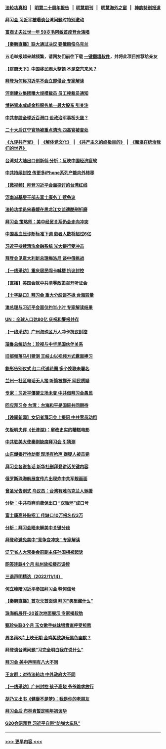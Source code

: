 #### [法轮功真相](https://github.com/gfw-breaker/truth/blob/master/README.md?t=0) &nbsp;&nbsp;|&nbsp;&nbsp; [明慧二十周年报告](https://github.com/gfw-breaker/mh-reports/blob/master/README.md?t=0) &nbsp;&nbsp;|&nbsp;&nbsp;[明慧期刊](https://github.com/gfw-breaker/mh-qikan) &nbsp;&nbsp;|&nbsp;&nbsp; [明慧海外之窗](https://github.com/gfw-breaker/mh-news/blob/master/README.md?t=0) &nbsp;&nbsp;|&nbsp;&nbsp; [神韵特别报道](https://github.com/gfw-breaker/mh-news/blob/master/shenyun.md?t=0)
#### [拜习会 习近平被曝谈台湾问题时特别激动](../pages/nsc413/n13866581.md?t=11160950) 
#### [富商丈夫过世一年 59岁毛阿敏首度登台演唱](../pages/nsc413/n13866598.md?t=11160950) 
#### [【秦鹏直播】联大通过决议 要俄赔偿乌克兰](../pages/nsc413/n13866612.md?t=11160950) 
#### 五毛举报越来越频繁，请网友们前往下载 [一键翻墙软件](https://github.com/gfw-breaker/ssr-accounts)，并将此项目推荐给亲友
#### [【财商天下】中国移民圈大整顿 不是空穴来风？](../pages/nsc413/n13866656.md?t=11160950) 
#### [拜登为何称习近平不会立即侵台 专家解读](../pages/nsc413/n13866550.md?t=11160950) 
#### [河南建业集团曝大规模裁员 员工接裁员通知](../pages/nsc413/n13866611.md?t=11160950) 
#### [博裕资本或成金科服务单一最大股东 引关注](../pages/nsc413/n13866584.md?t=11160950) 
#### [中共参股全球近百港口 设政治军事桥头堡？](../pages/nsc413/n13866319.md?t=11160950) 
#### [二十大后辽宁官场被重点清洗 四高官被查处](../pages/nsc413/n13866248.md?t=11160950) 
#### [《九评共产党》](https://github.com/begood0513/9ping.md/blob/master/README.md) &nbsp;|&nbsp; [《解体党文化》](../../../../jtdwh.md/blob/master/README.md)  &nbsp;|&nbsp; [《共产主义的终极目的》](../../../../gczydzjmd.md/blob/master/README.md) &nbsp;|&nbsp; [《魔鬼在统治我们的世界》](../../../../mgztzwmdsj.md/blob/master/README.md) 
#### [台湾对大陆出口创新低 分析：反映中国经济疲软](../pages/nsc413/n13866067.md?t=11160950) 
#### [中共持续封控 传更多iPhone系列产能向外转移](../pages/nsc413/n13866217.md?t=11160950) 
#### [【微视频】拜登习近平会面探讨的台湾红线](../pages/nsc413/n13866485.md?t=11160950) 
#### [河南派基层干部去富士康务工 惹争议](../pages/nsc413/n13866426.md?t=11160950) 
#### [法轮功学员宋春媛在黑龙江女监遭酷刑折磨](../pages/nsc413/n13865630.md?t=11160950) 
#### [拜习会 策略师：美中经贸关系仍会走向冲突](../pages/nsc413/n13866551.md?t=11160950) 
#### [中国高血压诊断标准下调 患者人数将超过6亿](../pages/nsc413/n13866552.md?t=11160950) 
#### [习近平持续清洗金融系统 光大银行受冲击](../pages/nsc413/n13866193.md?t=11160950) 
#### [拜登会见意大利新总理梅洛尼 谈中俄挑战](../pages/nsc413/n13866529.md?t=11160950) 
#### [【一线采访】重庆居民闯卡喊楼 抗议封控](../pages/nsc413/n13866533.md?t=11160950) 
#### [【直播】美国会就中共清零政策召开听证会](../pages/nsc413/n13865816.md?t=11160950) 
#### [【十字路口】拜习会 重大分歧谈不拢 台海较量](../pages/nsc413/n13866405.md?t=11160950) 
#### [澳总理与习近平会面仅约半小时 专家解读结果](../pages/nsc413/n13866458.md?t=11160950) 
#### [UN：全球人口达80亿 庆祝和警报并存](../pages/nsc413/n13866441.md?t=11160950) 
#### [【一线采访】广州海珠区万人冲卡抗议封控](../pages/nsc413/n13866321.md?t=11160950) 
#### [瑙鲁总统访台：珍视与中华民国伙伴关系](../pages/nsc413/n13866282.md?t=11160950) 
#### [旧部频落马引猜测 王岐山以视频方式露面捧习](../pages/nsc413/n13866353.md?t=11160950) 
#### [鲍彤告别仪式 红二代送花圈 多个挽联未署名](../pages/nsc413/n13866320.md?t=11160950) 
#### [兰州一社区电话无人接 听筒被挪开 网民质疑](../pages/nsc413/n13866318.md?t=11160950) 
#### [专家：习近平僵硬立场未变 中共借拜习会愚民](../pages/nsc413/n13866233.md?t=11160950) 
#### [回应拜习会 台湾：台海和平是国际共同期待](../pages/nsc413/n13866235.md?t=11160950) 
#### [【晚间新闻】女记者拜习会上提问 中共官员动粗](../pages/nsc413/n13866252.md?t=11160950) 
#### [矢板明夫评《长津湖》：窜改史实的糟糕电影](../pages/nsc413/n13866189.md?t=11160950) 
#### [中共驻美大使秦刚缺席拜习会 引猜测](../pages/nsc413/n13866174.md?t=11160950) 
#### [山东爆银行抢劫案 现场有枪声 嫌疑人被击毙](../pages/nsc413/n13866126.md?t=11160950) 
#### [拜习会各说各话 新华社删拜登讲话关键内容](../pages/nsc413/n13865771.md?t=11160950) 
#### [俄罗斯珠海航展宣传片出现炸中共军舰画面](../pages/nsc413/n13866176.md?t=11160950) 
#### [曾圣光告别式 乌议员：台湾有难乌克兰人驰援](../pages/nsc413/n13866007.md?t=11160950) 
#### [分析：中共将弃消费保出口 “双循环”成口号](../pages/nsc413/n13866140.md?t=11160950) 
#### [富士康高补贴招工 传缺口10万报名仅3万](../pages/nsc413/n13866121.md?t=11160950) 
#### [分析：拜习会晤未解美中关键分歧](../pages/nsc413/n13866028.md?t=11160950) 
#### [拜登称避免美中“竞争变冲突” 专家解读](../pages/nsc413/n13866018.md?t=11160950) 
#### [辽宁省人大常委会前副主任孙国相被起诉](../pages/nsc413/n13866097.md?t=11160950) 
#### [网签连跌4个月 杭州放松楼市调控](../pages/nsc413/n13866032.md?t=11160950) 
#### [三退声明精选（2022/11/14）](../pages/nsc413/n13866093.md?t=11160950) 
#### [何立峰陪习近平参加拜习会 释何信号](../pages/nsc413/n13865894.md?t=11160950) 
#### [【秦鹏直播】首次元首面谈 拜习“笑里藏什么”](../pages/nsc413/n13865903.md?t=11160950) 
#### [珠海航展歼-20首次地面展示 专家揭软肋](../pages/nsc413/n13865935.md?t=11160950) 
#### [甄珍失联3个月 玉女歌手妹妹银霞直呼受煎熬](../pages/nsc413/n13865911.md?t=11160950) 
#### [周冬雨8片上映无期 金鸡奖致辞玩黑色幽默？](../pages/nsc413/n13865876.md?t=11160950) 
#### [拜登谈台湾问题“习完全明白我在说什么”](../pages/nsc413/n13865834.md?t=11160950) 
#### [拜习会 美中声明有八大不同](../pages/nsc413/n13865838.md?t=11160950) 
#### [王友群：对待法轮功 中外政府大不同](../pages/nsc413/n13865225.md?t=11160950) 
#### [【一线采访】广州封控 孩子高烧 爷爷跪求放行](../pages/nsc413/n13865595.md?t=11160950) 
#### [胡乃文出书《健康不是梦》：我是你的老朋友](../pages/nsc413/n13865687.md?t=11160950) 
#### [拜习会后 布林肯暂定明年初访华](../pages/nsc413/n13865785.md?t=11160950) 
#### [G20会晤拜登 习近平自带“防弹大车队”](../pages/nsc413/n13865743.md?t=11160950) 

----
#### [ >>> 更早内容 <<< ](../indexes/nsc413-earlier.md)
